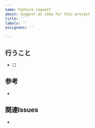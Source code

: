 ```yaml
---
name: Feature request
about: Suggest an idea for this project
title: ''
labels: ''
assignees: ''

---
```


## 行うこと
- [ ] 

## 参考
- 

## 関連Issues
-
